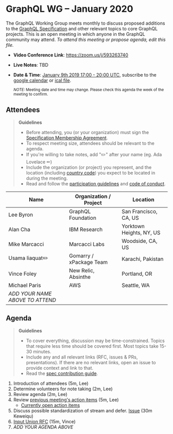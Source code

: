 # GraphQL WG – January 2020

The GraphQL Working Group meets monthly to discuss proposed additions to the
[GraphQL Specification](https://github.com/graphql/graphql-spec) and other
relevant topics to core GraphQL projects. This is an open meeting in which
anyone in the GraphQL community may attend. *To attend this meeting or propose
agenda, edit this file.*

- **Video Conference Link**: https://zoom.us/j/593263740
- **Live Notes**: TBD
- **Date & Time**: [January 9th 2019 17:00 - 20:00 UTC](https://www.timeanddate.com/worldclock/meetingdetails.html?year=2020&month=1&day=9&hour=17&min=0&sec=0&p1=224&p2=179&p3=136&p4=37&p5=239&p6=101&p7=152), subscribe to the [google calendar](https://calendar.google.com/calendar/embed?src=graphql.org_lc7llu5kovorb7dl1uo7c6h4ls%40group.calendar.google.com) or [ical file](https://calendar.google.com/calendar/ical/graphql.org_lc7llu5kovorb7dl1uo7c6h4ls%40group.calendar.google.com/public/basic.ics).

  <small>*NOTE:* Meeting date and time may change. Please check this agenda the week of the meeting to confirm.</small>


## Attendees

> **Guidelines**
> - Before attending, you (or your organization) must sign the [Specification Membership Agreement](https://github.com/graphql/foundation).
> - To respect meeting size, attendees should be relevant to the agenda.
> - If you're willing to take notes, add "✏️" after your name (eg. Ada Lovelace ✏)
> - Include the organization (or project) you represent, and the location (including [country code](https://en.wikipedia.org/wiki/List_of_ISO_3166_country_codes#Current_ISO_3166_country_codes)) you expect to be located in during the meeting.
> - Read and follow the [participation guidelines](https://github.com/graphql/graphql-wg#participation-guidelines) and [code of conduct](https://github.com/graphql/foundation/blob/master/CODE-OF-CONDUCT.md).

| Name                     | Organization / Project   | Location
| ------------------------ | ------------------------ | ------------------------
| Lee Byron                | GraphQL Foundation       | San Francisco, CA, US
| Alan Cha                 | IBM Research             | Yorktown Heights, NY, US
| Mike Marcacci            | Marcacci Labs            | Woodside, CA, US
| Usama liaquat✏️           | Gomarry / xPackage Team  | Karachi, Pakistan
| Vince Foley              | New Relic, Absinthe      | Portland, OR
| Michael Paris            | AWS                      | Seattle, WA
| *ADD YOUR NAME ABOVE TO ATTEND*


## Agenda

> **Guidelines**
> - To cover everything, discussion may be time-constrained. Topics that require less time should be covered first. Most topics take 15-30 minutes.
> - Include any and all relevant links (RFC, issues & PRs, presentations). If there are no relevant links, open an issue to provide context and link to that.
> - Read the [spec contribution guide](https://github.com/graphql/graphql-spec/blob/master/CONTRIBUTING.md).

<!--

Example agenda item:

1. Discuss moving the subscriptions proposal to stage 2 (30m, Lee)
   - [Subscriptions RFC](link.to/the-relevant/pr-or-issue-or-doc)
   - [GraphQL.js PR](github.link/to/the/project/pr)
   - [Another Relevant Link](youre.getting/the-idea.now)

-->

1. Introduction of attendees (5m, Lee)
1. Determine volunteers for note taking (2m, Lee)
1. Review agenda (2m, Lee)
1. Review [previous meeting's action items](../notes/2019-12-05.md#action-items) (5m, Lee)
   - [Currently open action items](https://github.com/graphql/graphql-wg/issues?q=is%3Aissue+is%3Aopen+label%3A%22Action+item+%3Aclapper%3A%22)
1. Discuss possible standardization of stream and defer. [Issue](https://github.com/graphql/graphql-wg/issues/329) (30m Keweiqu)
1. [Input Union RFC](https://github.com/graphql/graphql-spec/blob/master/rfcs/InputUnion.md) (15m, Vince)
1. *ADD YOUR AGENDA ABOVE*
